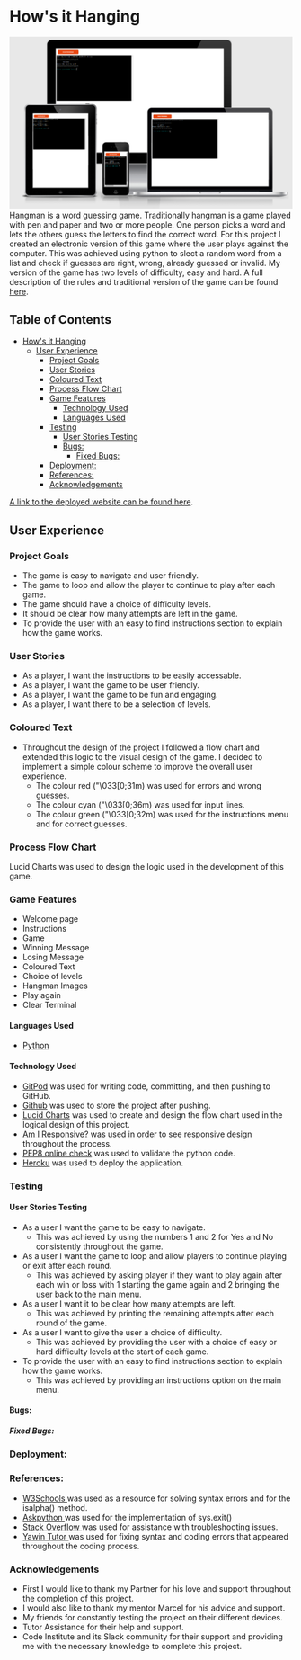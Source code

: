 <!-- TOC --><a name="hows-it-hanging"></a>
# How's it Hanging

<img src="assets/images/amiresponsive.png" alt="Image of the site on different device screen sizes">
Hangman is a word guessing game. Traditionally hangman is a game played with pen and paper and two or more people. One person picks a word and lets the others guess the letters to find the correct word. For this project I created an electronic version of this game where the user plays against the computer. This was achieved using python to slect a random word from a list and check if guesses are right, wrong, already guessed or invalid. My version of the game has two levels of difficulty, easy and hard. A full description of the rules and traditional version of the game can be found <a href="https://en.wikipedia.org/wiki/Hangman_(game)"> here</a>.  

## Table of Contents
<!-- TOC start -->
- [How's it Hanging](#hows-it-hanging)
  * [User Experience](#user-experience)
    + [Project Goals](#project-goals)
    + [User Stories](#user-stories)
    + [Coloured Text](#coloured-text)
    + [Process Flow Chart](#process-flow-chart)
    + [Game Features](#game-features)
      - [Technology Used](#technology-used)
      - [Languages Used](#languages-used)
    + [Testing](#testing)
      - [User Stories Testing](#user-stories-testing)
      - [Bugs:](#bugs)
        * [Fixed Bugs:](#fixed-bugs)
    + [Deployment:](#deployment)
    + [References:](#references)
    + [Acknowledgements](#acknowledgements)
<!-- TOC end -->


<a href="https://hows-ithanging.herokuapp.com/">A link to the deployed website can be found here</a>.


<!-- TOC --><a name="user-experience"></a>
## User Experience
<!-- TOC --><a name="project-goals"></a>
### Project Goals
- The game is easy to navigate and user friendly.
- The game to loop and allow the player to continue to play after each game. 
- The game should have a choice of difficulty levels.
- It should be clear how many attempts are left in the game. 
- To provide the user with an easy to find instructions section to explain how the game works.

<!-- TOC --><a name="user-stories"></a>
### User Stories
- As a player, I want the instructions to be easily accessable.
- As a player, I want the game to be user friendly.
- As a player, I want the game to be fun and engaging.
- As a player, I want there to be a selection of levels. 

<!-- TOC --><a name="coloured-text"></a>
### Coloured Text
- Throughout the design of the project I followed a flow chart and extended this logic to the visual design of the game. I decided to implement a simple colour scheme to improve the overall user experience.
    - The colour red ("\033[0;31m) was used for errors and wrong guesses. 
    - The colour cyan ("\033[0;36m) was used for input lines. 
    - The colour green ("\033[0;32m) was used for the instructions menu and for correct guesses.

<!-- TOC --><a name="process-flow-chart"></a>
### Process Flow Chart
Lucid Charts was used to design the logic used in the development of this game.

<!-- TOC --><a name="game-features"></a>
### Game Features
- Welcome page 
- Instructions 
- Game
- Winning Message
- Losing Message
- Coloured Text
- Choice of levels
- Hangman Images
- Play again
- Clear Terminal
 
<!-- TOC --><a name="languages-used"></a>
#### Languages Used
- <a href="https://en.wikipedia.org/wiki/Python_(programming_language)"> Python</a>

<!-- TOC --><a name="technology-used"></a>
#### Technology Used
- <a href="https://gitpod.io/workspaces">GitPod</a> was used for writing code, committing, and then pushing to GitHub.
- <a href="https://github.com/AmyDelaney94/">Github</a> was used to store the project after pushing.
- <a href="https://lucid.app/documents#/dashboard">Lucid Charts</a> was used to create and design the flow chart used in the logical design of this project. 
- <a href="http://ami.responsivedesign.is/">Am I Responsive?</a> was used in order to see responsive design throughout the process.
- <a href="http://pep8online.com/">PEP8 online check</a> was used to validate the python code. 
- <a href="http://pep8online.com/">Heroku</a> was used to deploy the application. 

<!-- TOC --><a name="testing"></a>
### Testing
<!-- TOC --><a name="user-stories-testing"></a>
#### User Stories Testing
- As a user I want the game to be easy to navigate.
    - This was achieved by using the numbers 1 and 2 for Yes and No consistently throughout the game. 
- As a user I want the game to loop and allow players to continue playing or exit after each round. 
    - This was achieved by asking player if they want to play again after each win or loss with 1 starting the game again and 2 bringing the user back to the main menu. 
- As a user I want it to be clear how many attempts are left.
    - This was achieved by printing the remaining attempts after each round of the game. 
- As a user I want to give the user a choice of difficulty.
    - This was achieved by providing the user with a choice of easy or hard difficulty levels at the start of each game. 
- To provide the user with an easy to find instructions section to explain how the game works.
    - This was achieved by providing an instructions option on the main menu. 

<!-- TOC --><a name="bugs"></a>
#### Bugs:
<!-- TOC --><a name="fixed-bugs"></a>
##### Fixed Bugs:

<!-- TOC --><a name="deployment"></a>
### Deployment:


<!-- TOC --><a name="references"></a>
### References:
- <a href="https://www.w3schools.com/python/ref_string_isalpha.asp">W3Schools </a>was used as a resource for solving syntax errors and for the isalpha() method. 
- <a href="https://www.askpython.com/python/examples/exit-a-python-program">Askpython </a>was used for the implementation of sys.exit()
- <a href="https://stackoverflow.com/">Stack Overflow </a> was used for assistance with troubleshooting issues.
- <a href="https://www.yawintutor.com/indentationerror-expected-an-indented-block-in-python/#:~:text=The%20python%20IndentationError%3A%20expected%20an,mix%20of%20tabs%20and%20spaces">Yawin Tutor </a>was used for fixing syntax and coding errors that appeared throughout the coding process. 


<!-- TOC --><a name="acknowledgements"></a>
### Acknowledgements
- First I would like to thank my Partner for his love and support throughout the completion of this project.
- I would also like to thank my mentor Marcel for his advice and support.
- My friends for constantly testing the project on their different devices.
- Tutor Assistance for their help and support.
- Code Institute and its Slack community for their support and providing me with the necessary knowledge to complete this project.